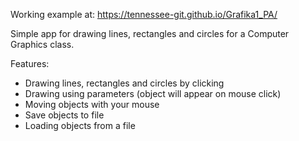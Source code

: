Working example at: https://tennessee-git.github.io/Grafika1_PA/

Simple app for drawing lines, rectangles and circles for a Computer Graphics class.

Features:
- Drawing lines, rectangles and circles by clicking
- Drawing using parameters (object will appear on mouse click)
- Moving objects with your mouse
- Save objects to file
- Loading objects from a file
